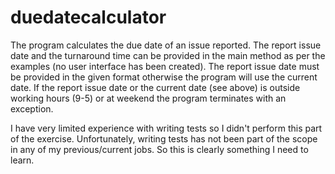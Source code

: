 # duedatecalculator
The program calculates the due date of an issue reported. 
The report issue date and the turnaround time can be provided in the main method as per the examples (no user interface has been created).
The report issue date must be provided in the given format otherwise the program will use the current date.
If the report issue date or the current date (see above) is outside working hours (9-5) or at weekend the program terminates with an exception. 

I have very limited experience with writing tests so I didn't perform this part of the exercise. Unfortunately, writing tests has not been part of the scope in any of my previous/current jobs. So this is clearly something I need to learn.
